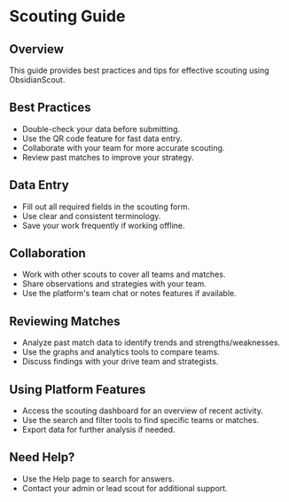 # Scouting Guide

## Overview
This guide provides best practices and tips for effective scouting using ObsidianScout.

## Best Practices
- Double-check your data before submitting.
- Use the QR code feature for fast data entry.
- Collaborate with your team for more accurate scouting.
- Review past matches to improve your strategy.

## Data Entry
- Fill out all required fields in the scouting form.
- Use clear and consistent terminology.
- Save your work frequently if working offline.

## Collaboration
- Work with other scouts to cover all teams and matches.
- Share observations and strategies with your team.
- Use the platform's team chat or notes features if available.

## Reviewing Matches
- Analyze past match data to identify trends and strengths/weaknesses.
- Use the graphs and analytics tools to compare teams.
- Discuss findings with your drive team and strategists.

## Using Platform Features
- Access the scouting dashboard for an overview of recent activity.
- Use the search and filter tools to find specific teams or matches.
- Export data for further analysis if needed.

## Need Help?
- Use the Help page to search for answers.
- Contact your admin or lead scout for additional support. 